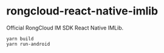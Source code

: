 # rongcloud-react-native-imlib
Official RongCloud IM SDK React Native IMLib.

```
yarn build
yarn run-android
```